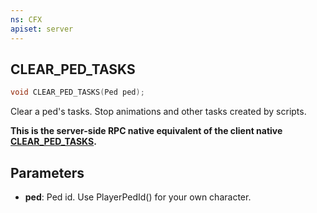 ```yaml
---
ns: CFX
apiset: server
---
```

## CLEAR_PED_TASKS

```c
void CLEAR_PED_TASKS(Ped ped);
```

Clear a ped's tasks. Stop animations and other tasks created by scripts.

**This is the server-side RPC native equivalent of the client native [CLEAR\_PED\_TASKS](?_0xE1EF3C1216AFF2CD).**

## Parameters
* **ped**: Ped id. Use PlayerPedId() for your own character.

